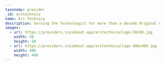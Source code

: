 ```yaml
---
taxonomy: provider
_id: arstechnica
name: Ars Technica
description: Serving the Technologist for more than a decade.Original news, reviews, analysis of tech trends, and expert advice on the most fundamental aspects of tech.
images:
  - url: https://providers.insideout.app/arstechnica/logo-50x50.jpg
    width: 50
    height: 50
  - url: https://providers.insideout.app/arstechnica/logo-400x400.jpg
    width: 400
    height: 400
---
```


